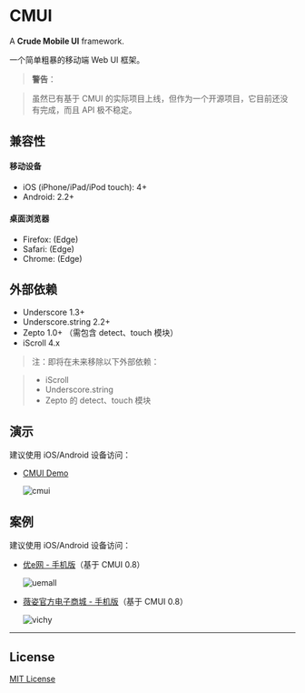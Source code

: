 # CMUI

A **Crude Mobile UI** framework.

一个简单粗暴的移动端 Web UI 框架。

> **警告**：

> 虽然已有基于 CMUI 的实际项目上线，但作为一个开源项目，它目前还没有完成，而且 API 极不稳定。

## 兼容性

#### 移动设备

* iOS (iPhone/iPad/iPod touch): 4+
* Android: 2.2+

#### 桌面浏览器

* Firefox: (Edge)
* Safari: (Edge)
* Chrome: (Edge)

## 外部依赖

* Underscore 1.3+
* Underscore.string 2.2+
* Zepto 1.0+ （需包含 detect、touch 模块）
* iScroll 4.x

> 注：即将在未来移除以下外部依赖：

> * iScroll
> * Underscore.string
> * Zepto 的 detect、touch 模块

## 演示

建议使用 iOS/Android 设备访问：

* [CMUI Demo](http://cmui.net/)

	![cmui](https://f.cloud.github.com/assets/1231359/1894178/3cec5d66-7ad6-11e3-91a8-124dd7307c10.png)

## 案例

建议使用 iOS/Android 设备访问：

* [优e网 - 手机版](http://m.uemall.com/)（基于 CMUI 0.8）

	![uemall](https://f.cloud.github.com/assets/1231359/1894184/c5236fc6-7ad6-11e3-993a-ed7a7cbac535.png)

* [薇姿官方电子商城 - 手机版](http://m.vichy.com.cn/)（基于 CMUI 0.8）

	![vichy](https://f.cloud.github.com/assets/1231359/1894180/82cdf54c-7ad6-11e3-9486-4204c7bc873f.png)

***

## License

[MIT License](http://www.opensource.org/licenses/mit-license.php)
